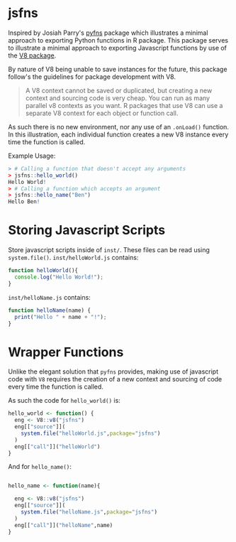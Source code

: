 # jsfns

Inspired by Josiah Parry's [pyfns](https://github.com/JosiahParry/pyfns/tree/main) package which illustrates a minimal approach to exporting Python functions in R package. This package serves to illustrate a minimal approach to exporting Javascript functions by use of the [V8 package]().

By nature of V8 being unable to save instances for the future, this package follow's the guidelines for package development with V8. 

> A V8 context cannot be saved or duplicated, but creating a new context and sourcing code is very cheap. You can run as many parallel v8 contexts as you want. R packages that use V8 can use a separate V8 context for each object or function call.

As such there is no new environment, nor any use of an `.onLoad()` function. In this illustration, each individual function creates a new V8 instance every time the function is called.

Example Usage:

```r
> # Calling a function that doesn't accept any arguments
> jsfns::hello_world()
Hello World!
> # Calling a function which accepts an argument
> jsfns::hello_name("Ben")
Hello Ben!
```


# Storing Javascript Scripts

Store javascript scripts inside of `inst/`. These files can be read using `system.file()`. `inst/helloWorld.js` contains:

```js
function helloWorld(){
  console.log("Hello World!");
}
```

`inst/helloName.js` contains: 

```js
function helloName(name) {
  print("Hello " + name + "!");
}

```

# Wrapper Functions

Unlike the elegant solution that `pyfns` provides, making use of javascript code with `V8` requires the creation of a new context and sourcing of code every time the function is called. 

As such the code for `hello_world()` is: 


```r
hello_world <- function() {
  eng <- V8::v8("jsfns")
  eng[["source"]](
    system.file("helloWorld.js",package="jsfns")
  )
  eng[["call"]]("helloWorld")
}

```

And for `hello_name()`:

```r

hello_name <- function(name){

  eng <- V8::v8("jsfns")
  eng[["source"]](
    system.file("helloName.js",package="jsfns")
  )
  eng[["call"]]("helloName",name)
}

```
